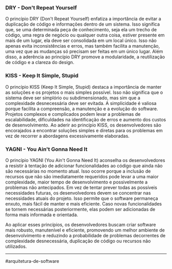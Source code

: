 ### DRY - Don't Repeat Yourself
O princípio DRY (Don't Repeat Yourself) enfatiza a importância de evitar a duplicação de código e informações dentro de um sistema. Isso significa que, se uma determinada peça de conhecimento, seja ela um trecho de código, uma regra de negócio ou qualquer outra coisa, estiver presente em mais de um lugar, ela deve ser consolidada em um local único. Isso não apenas evita inconsistências e erros, mas também facilita a manutenção, uma vez que as mudanças só precisam ser feitas em um único lugar. Além disso, a aderência ao princípio DRY promove a modularidade, a reutilização de código e a clareza do design.

### KISS - Keep It Simple, Stupid
O princípio KISS (Keep It Simple, Stupid) destaca a importância de manter as soluções e os projetos o mais simples possível. Isso não significa que o sistema deve ser simplório ou subdimensionado, mas sim que a complexidade desnecessária deve ser evitada. A simplicidade é valiosa porque facilita a compreensão, a manutenção e a evolução do software. Projetos complexos e complicados podem levar a problemas de escalabilidade, dificuldades na identificação de erros e aumento dos custos de desenvolvimento. Ao aderir ao princípio KISS, os desenvolvedores são encorajados a encontrar soluções simples e diretas para os problemas em vez de recorrer a abordagens excessivamente elaboradas.

### YAGNI - You Ain't Gonna Need It
O princípio YAGNI (You Ain't Gonna Need It) aconselha os desenvolvedores a resistir à tentação de adicionar funcionalidades ao código que ainda não são necessárias no momento atual. Isso ocorre porque a inclusão de recursos que não são imediatamente requeridos pode levar a uma maior complexidade, maior tempo de desenvolvimento e possivelmente a problemas não antecipados. Em vez de tentar prever todas as possíveis necessidades futuras, os desenvolvedores devem se concentrar nas necessidades atuais do projeto. Isso permite que o software permaneça enxuto, mais fácil de manter e mais eficiente. Caso novas funcionalidades se tornem necessárias posteriormente, elas podem ser adicionadas de forma mais informada e orientada.

Ao aplicar esses princípios, os desenvolvedores buscam criar software mais robusto, manutenível e eficiente, promovendo um melhor ambiente de desenvolvimento e reduzindo a probabilidade de problemas decorrentes de complexidade desnecessária, duplicação de código ou recursos não utilizados.

---
#arquitetura-de-software 